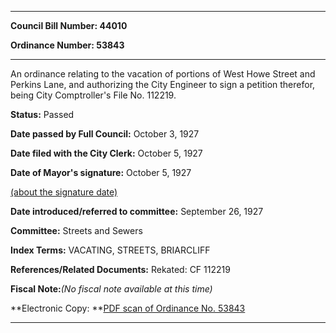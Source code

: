 

********

**Council Bill Number: 44010**
   
**Ordinance Number: 53843**
********

 An ordinance relating to the vacation of portions of West Howe Street and Perkins Lane, and authorizing the City Engineer to sign a petition therefor, being City Comptroller's File No. 112219.

**Status:** Passed
   
**Date passed by Full Council:** October 3, 1927
   
**Date filed with the City Clerk:** October 5, 1927
   
**Date of Mayor's signature:** October 5, 1927
   
[(about the signature date)](/~public/approvaldate.htm)
   
   
   
**Date introduced/referred to committee:** September 26, 1927
   
**Committee:** Streets and Sewers
   
   
**Index Terms:** VACATING, STREETS, BRIARCLIFF

**References/Related Documents:** Rekated: CF 112219

**Fiscal Note:**_(No fiscal note available at this time)_

**Electronic Copy: **[PDF scan of Ordinance No. 53843](/~archives/Ordinances/Ord_53843.pdf)

********

